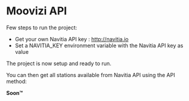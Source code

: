 # Moovizi API

Few steps to run the project:
- Get your own Navitia API key : http://navitia.io
- Set a NAVITIA_KEY environment variable with the Navitia API key as value

The project is now setup and ready to run.

You can then get all stations available from Navitia API using the API method:

**Soon™**

